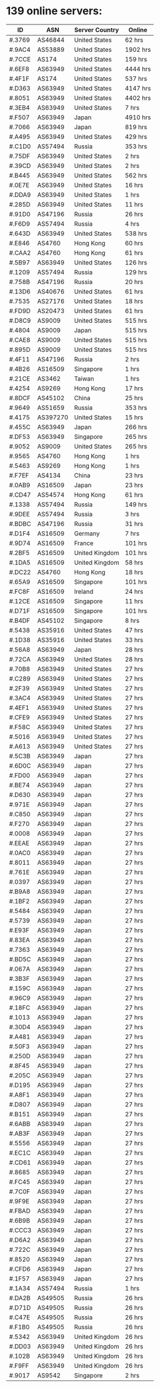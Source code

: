 # 139 online servers:

| ID | ASN | Server Country | Online |
| ------ | ------ | ------ | ------ |
| #.3769 | AS46844 | United States | 62 hrs |
| #.9AC4 | AS53889 | United States | 1902 hrs |
| #.7CCE | AS174 | United States | 159 hrs |
| #.6EF8 | AS63949 | United States | 4444 hrs |
| #.4F1F | AS174 | United States | 537 hrs |
| #.D363 | AS63949 | United States | 4147 hrs |
| #.8051 | AS63949 | United States | 4402 hrs |
| #.3EB4 | AS63949 | United States | 7 hrs |
| #.F507 | AS63949 | Japan | 4910 hrs |
| #.7066 | AS63949 | Japan | 819 hrs |
| #.A495 | AS63949 | United States | 429 hrs |
| #.C1D0 | AS57494 | Russia | 353 hrs |
| #.75DF | AS63949 | United States | 2 hrs |
| #.39CD | AS63949 | United States | 2 hrs |
| #.B445 | AS63949 | United States | 562 hrs |
| #.0E7E | AS63949 | United States | 16 hrs |
| #.DDA9 | AS63949 | United States | 1 hrs |
| #.285D | AS63949 | United States | 11 hrs |
| #.91D0 | AS47196 | Russia | 26 hrs |
| #.F6D9 | AS57494 | Russia | 4 hrs |
| #.643D | AS63949 | United States | 538 hrs |
| #.E846 | AS4760 | Hong Kong | 60 hrs |
| #.CAA2 | AS4760 | Hong Kong | 61 hrs |
| #.5B97 | AS63949 | United States | 126 hrs |
| #.1209 | AS57494 | Russia | 129 hrs |
| #.758B | AS47196 | Russia | 20 hrs |
| #.13D6 | AS40676 | United States | 61 hrs |
| #.7535 | AS27176 | United States | 18 hrs |
| #.FD9D | AS20473 | United States | 61 hrs |
| #.D8C9 | AS9009 | United States | 515 hrs |
| #.4804 | AS9009 | Japan | 515 hrs |
| #.CAE8 | AS9009 | United States | 515 hrs |
| #.895D | AS9009 | United States | 515 hrs |
| #.4F11 | AS47196 | Russia | 2 hrs |
| #.4B26 | AS16509 | Singapore | 1 hrs |
| #.21CE | AS3462 | Taiwan | 1 hrs |
| #.4254 | AS9269 | Hong Kong | 17 hrs |
| #.8DCF | AS45102 | China | 25 hrs |
| #.9649 | AS51659 | Russia | 353 hrs |
| #.4175 | AS397270 | United States | 15 hrs |
| #.455C | AS63949 | Japan | 266 hrs |
| #.DF53 | AS63949 | Singapore | 265 hrs |
| #.9052 | AS9009 | United States | 265 hrs |
| #.9565 | AS4760 | Hong Kong | 1 hrs |
| #.5463 | AS9269 | Hong Kong | 1 hrs |
| #.F7EF | AS4134 | China | 23 hrs |
| #.0AB9 | AS16509 | Japan | 23 hrs |
| #.CD47 | AS54574 | Hong Kong | 61 hrs |
| #.1338 | AS57494 | Russia | 149 hrs |
| #.9DEE | AS57494 | Russia | 3 hrs |
| #.BDBC | AS47196 | Russia | 31 hrs |
| #.D1F4 | AS16509 | Germany | 7 hrs |
| #.9D74 | AS16509 | France | 101 hrs |
| #.2BF5 | AS16509 | United Kingdom | 101 hrs |
| #.1DA5 | AS16509 | United Kingdom | 58 hrs |
| #.DC22 | AS4760 | Hong Kong | 18 hrs |
| #.65A9 | AS16509 | Singapore | 101 hrs |
| #.FC8F | AS16509 | Ireland | 24 hrs |
| #.12CE | AS16509 | Singapore | 11 hrs |
| #.D71F | AS16509 | Singapore | 101 hrs |
| #.B4DF | AS45102 | Singapore | 8 hrs |
| #.5438 | AS35916 | United States | 47 hrs |
| #.1D38 | AS35916 | United States | 33 hrs |
| #.56A8 | AS63949 | Japan | 28 hrs |
| #.72CA | AS63949 | United States | 28 hrs |
| #.70B8 | AS63949 | United States | 27 hrs |
| #.C289 | AS63949 | United States | 27 hrs |
| #.2F39 | AS63949 | United States | 27 hrs |
| #.3AC4 | AS63949 | United States | 27 hrs |
| #.4EF1 | AS63949 | United States | 27 hrs |
| #.CFE9 | AS63949 | United States | 27 hrs |
| #.F58C | AS63949 | United States | 27 hrs |
| #.5016 | AS63949 | United States | 27 hrs |
| #.A613 | AS63949 | United States | 27 hrs |
| #.5C3B | AS63949 | Japan | 27 hrs |
| #.6D0C | AS63949 | Japan | 27 hrs |
| #.FD00 | AS63949 | Japan | 27 hrs |
| #.BE74 | AS63949 | Japan | 27 hrs |
| #.D630 | AS63949 | Japan | 27 hrs |
| #.971E | AS63949 | Japan | 27 hrs |
| #.C850 | AS63949 | Japan | 27 hrs |
| #.F270 | AS63949 | Japan | 27 hrs |
| #.0008 | AS63949 | Japan | 27 hrs |
| #.EEAE | AS63949 | Japan | 27 hrs |
| #.0AC0 | AS63949 | Japan | 27 hrs |
| #.8011 | AS63949 | Japan | 27 hrs |
| #.761E | AS63949 | Japan | 27 hrs |
| #.0397 | AS63949 | Japan | 27 hrs |
| #.B9A8 | AS63949 | Japan | 27 hrs |
| #.1BF2 | AS63949 | Japan | 27 hrs |
| #.5484 | AS63949 | Japan | 27 hrs |
| #.5739 | AS63949 | Japan | 27 hrs |
| #.E93F | AS63949 | Japan | 27 hrs |
| #.83EA | AS63949 | Japan | 27 hrs |
| #.7363 | AS63949 | Japan | 27 hrs |
| #.BD5C | AS63949 | Japan | 27 hrs |
| #.067A | AS63949 | Japan | 27 hrs |
| #.3B3F | AS63949 | Japan | 27 hrs |
| #.159C | AS63949 | Japan | 27 hrs |
| #.96C9 | AS63949 | Japan | 27 hrs |
| #.18FC | AS63949 | Japan | 27 hrs |
| #.1013 | AS63949 | Japan | 27 hrs |
| #.30D4 | AS63949 | Japan | 27 hrs |
| #.A481 | AS63949 | Japan | 27 hrs |
| #.50F3 | AS63949 | Japan | 27 hrs |
| #.250D | AS63949 | Japan | 27 hrs |
| #.8F45 | AS63949 | Japan | 27 hrs |
| #.205C | AS63949 | Japan | 27 hrs |
| #.D195 | AS63949 | Japan | 27 hrs |
| #.A8F1 | AS63949 | Japan | 27 hrs |
| #.D807 | AS63949 | Japan | 27 hrs |
| #.B151 | AS63949 | Japan | 27 hrs |
| #.6ABB | AS63949 | Japan | 27 hrs |
| #.AB3F | AS63949 | Japan | 27 hrs |
| #.5556 | AS63949 | Japan | 27 hrs |
| #.EC1C | AS63949 | Japan | 27 hrs |
| #.CD61 | AS63949 | Japan | 27 hrs |
| #.8685 | AS63949 | Japan | 27 hrs |
| #.FC45 | AS63949 | Japan | 27 hrs |
| #.7C0F | AS63949 | Japan | 27 hrs |
| #.9F9E | AS63949 | Japan | 27 hrs |
| #.FBAD | AS63949 | Japan | 27 hrs |
| #.6B9B | AS63949 | Japan | 27 hrs |
| #.CCC3 | AS63949 | Japan | 27 hrs |
| #.D6A2 | AS63949 | Japan | 27 hrs |
| #.722C | AS63949 | Japan | 27 hrs |
| #.8520 | AS63949 | Japan | 27 hrs |
| #.CFD6 | AS63949 | Japan | 27 hrs |
| #.1F57 | AS63949 | Japan | 27 hrs |
| #.1A34 | AS57494 | Russia | 1 hrs |
| #.DA2B | AS49505 | Russia | 26 hrs |
| #.D71D | AS49505 | Russia | 26 hrs |
| #.C47E | AS49505 | Russia | 26 hrs |
| #.F1B0 | AS49505 | Russia | 26 hrs |
| #.5342 | AS63949 | United Kingdom | 26 hrs |
| #.DD03 | AS63949 | United Kingdom | 26 hrs |
| #.102B | AS63949 | United Kingdom | 26 hrs |
| #.F9FF | AS63949 | United Kingdom | 26 hrs |
| #.9017 | AS9542 | Singapore | 2 hrs |

